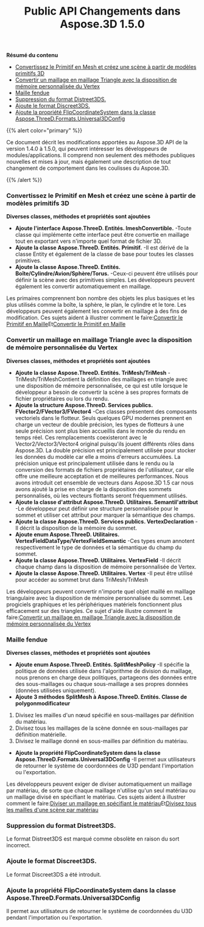 ﻿---
title: Public API Changements dans Aspose.3D 1.5.0
type: docs
weight: 20
url: /fr/net/public-api-changes-in-aspose-3d-1-5-0/
---
**Résumé du contenu**

- [Convertissez le Primitif en Mesh et créez une scène à partir de modèles primitifs 3D](#PublicAPIChangesinAspose.3D1.5.0-ConvertthePrimitivetoaMeshandCreateaScenefromPrimitive3DModels)
- [Convertir un maillage en maillage Triangle avec la disposition de mémoire personnalisée du Vertex](#PublicAPIChangesinAspose.3D1.5.0-ConvertaMeshtoTriangleMeshwithCustomMemoryLayoutoftheVertex)
- [Maille fendue](#PublicAPIChangesinAspose.3D1.5.0-SplitMesh)
- [Suppression du format Distreet3DS.](#PublicAPIChangesinAspose.3D1.5.0-RemovalofDistreet3DSformat.)
- [Ajoute le format Discreet3DS.](#PublicAPIChangesinAspose.3D1.5.0-AddsDiscreet3DSformat.)
- [Ajoute la propriété FlipCoordinateSystem dans la classe Aspose.ThreeD.Formats.Universal3DConfig](#PublicAPIChangesinAspose.3D1.5.0-AddspropertyFlipCoordinateSysteminclassAspose.ThreeD.Formats.Universal3DConfig)

{{% alert color="primary" %}} 

Ce document décrit les modifications apportées au Aspose.3D API de la version 1.4.0 à 1.5.0, qui peuvent intéresser les développeurs de modules/applications. Il comprend non seulement des méthodes publiques nouvelles et mises à jour, mais également une description de tout changement de comportement dans les coulisses du Aspose.3D.

{{% /alert %}} 
### **Convertissez le Primitif en Mesh et créez une scène à partir de modèles primitifs 3D**
**Diverses classes, méthodes et propriétés sont ajoutées**

- **Ajoute l'interface Aspose.ThreeD. Entités. ImeshConvertible.** 
-Toute classe qui implémente cette interface peut être convertie en maillage tout en exportant vers n'importe quel format de fichier 3D.
- **Ajoute la classe Aspose.ThreeD. Entités. Primitif.** 
-Il est dérivé de la classe Entity et également de la classe de base pour toutes les classes primitives.
- **Ajoute la classe Aspose.ThreeD. Entités. Boîte/Cylindre/Avion/Sphère/Torus.** 
-Ceux-ci peuvent être utilisés pour définir la scène avec des primitives simples. Les développeurs peuvent également les convertir automatiquement en maillage.

Les primaires comprennent bon nombre des objets les plus basiques et les plus utilisés comme la boîte, la sphère, le plan, le cylindre et le tore. Les développeurs peuvent également les convertir en maillage à des fins de modification. Ces sujets aident à illustrer comment le faire:[Convertir le Primitif en Maille](http://www.aspose.com/docs/display/3dnet/Create+a+Scene+from+Primitive+3D+Models)Et[Convertir le Primitif en Maille](http://www.aspose.com/docs/display/3dnet/Convert+a+Mesh+to+Triangle+Mesh+and+Primitive+to+a+Mesh#ConvertaMeshtoTriangleMeshandPrimitivetoaMesh-ConvertthePrimitivetoaMesh)
### **Convertir un maillage en maillage Triangle avec la disposition de mémoire personnalisée du Vertex**
**Diverses classes, méthodes et propriétés sont ajoutées**

- **Ajoute la classe Aspose.ThreeD. Entités. TriMesh/TriMesh<T>** 
-TriMesh/TriMesh<T>Contient la définition des maillages en triangle avec une disposition de mémoire personnalisée, ce qui est utile lorsque le développeur a besoin de convertir la scène à ses propres formats de fichier propriétaires ou lors du rendu.
- **Ajoute la structure Aspose.ThreeD. Services publics. FVector2/FVector3/FVector4** 
-Ces classes présentent des composants vectoriels dans le flotteur. Seuls quelques GPU modernes prennent en charge un vecteur de double précision, les types de flotteurs à une seule précision sont plus bien accueillis dans le monde du rendu en temps réel. Ces remplacements coexisteront avec le Vector2/Vector3/Vector4 original puisqu'ils jouent différents rôles dans Aspose.3D. La double précision est principalement utilisée pour stocker les données du modèle car elle a moins d'erreurs accumulées. La précision unique est principalement utilisée dans le rendu ou la conversion des formats de fichiers propriétaires de l'utilisateur, car elle offre une meilleure acceptation et de meilleures performances. Nous avons introduit cet ensemble de vecteurs dans Aspose.3D 1.5 car nous avons ajouté la prise en charge de la disposition des sommets personnalisés, où les vecteurs flottants seront fréquemment utilisés.
- **Ajoute la classe d'attribut Aspose.ThreeD. Utilitaires. Semantil'attribut** 
-Le développeur peut définir une structure personnalisée pour le sommet et utiliser cet attribut pour marquer la sémantique des champs.
- **Ajoute la classe Aspose.ThreeD. Services publics. VertexDeclaration** 
-Il décrit la disposition de la mémoire du sommet.
- **Ajoute enum Aspose.ThreeD. Utilitaires. VertexFieldDataType/VertexFieldSemantic** 
-Ces types enum annotent respectivement le type de données et la sémantique du champ du sommet.
- **Ajoute la classe Aspose.ThreeD. Utilitaires. VertexField** 
-Il décrit chaque champ dans la disposition de mémoire personnalisée de Vertex.
- **Ajoute la classe Aspose.ThreeD. Utilitaires. Vertex** 
-Il peut être utilisé pour accéder au sommet brut dans TriMesh/TriMesh<T>

Les développeurs peuvent convertir n'importe quel objet maillé en maillage triangulaire avec la disposition de mémoire personnalisée du sommet. Les progiciels graphiques et les périphériques matériels fonctionnent plus efficacement sur des triangles. Ce sujet d'aide illustre comment le faire:[Convertir un maillage en maillage Triangle avec la disposition de mémoire personnalisée du Vertex](http://www.aspose.com/docs/display/3dnet/Convert+a+Mesh+to+Triangle+Mesh+and+Primitive+to+a+Mesh#ConvertaMeshtoTriangleMeshandPrimitivetoaMesh-struct)
### **Maille fendue**
**Diverses classes, méthodes et propriétés sont ajoutées**

- **Ajoute enum Aspose.ThreeD. Entités. SplitMeshPolicy** 
-Il spécifie la politique de données utilisée dans l'algorithme de division du maillage, nous prenons en charge deux politiques, partageons des données entre des sous-maillages ou chaque sous-maillage a ses propres données (données utilisées uniquement).
- **Ajoute 3 méthodes SplitMesh à Aspose.ThreeD. Entités. Classe de polygonmodificateur** 
1. Divisez les mailles d'un nœud spécifié en sous-maillages par définition du matériau.
1. Divisez tous les maillages de la scène donnée en sous-maillages par définition matérielle.
1. Divisez le maillage donné en sous-mailles par définition du matériau.
- **Ajoute la propriété FlipCoordinateSystem dans la classe Aspose.ThreeD.Formats.Universal3DConfig** 
-Il permet aux utilisateurs de retourner le système de coordonnées de U3D pendant l'importation ou l'exportation.

Les développeurs peuvent exiger de diviser automatiquement un maillage par matériau, de sorte que chaque maillage n'utilise qu'un seul matériau ou un maillage divisé en spécifiant le matériau. Ces sujets aident à illustrer comment le faire:[Diviser un maillage en spécifiant le matériau](http://www.aspose.com/docs/display/3dnet/Split+Mesh#SplitMesh-SplitaMeshbySpecifyingtheMaterial)Et[Divisez tous les mailles d'une scène par matériau](http://www.aspose.com/docs/display/3dnet/Split+Mesh#SplitMesh-SplitAllMeshesofaScenePerMaterial)
### **Suppression du format Distreet3DS.**
Le format Distreet3DS est marqué comme obsolète en raison du sort incorrect.
### **Ajoute le format Discreet3DS.**
Le format Discreet3DS a été introduit.
### **Ajoute la propriété FlipCoordinateSystem dans la classe Aspose.ThreeD.Formats.Universal3DConfig**
Il permet aux utilisateurs de retourner le système de coordonnées du U3D pendant l'importation ou l'exportation.
